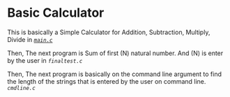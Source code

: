 # Basic Calculator

This is basically a Simple Calculator for Addition, Subtraction, Multiply, Divide in [*`main.c`*](https://github.com/akhil4898/calculator/blob/master/main.c 'main file')


Then, The next program is Sum of first (N) natural number. And (N) is enter by the user in *`finaltest.c`*

Then, The next program is basically on the command line argument to find the length of the strings that is entered by the user on command line. *`cmdline.c`*